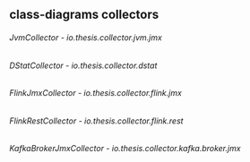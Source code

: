 ## class-diagrams collectors

###### JvmCollector - io.thesis.collector.jvm.jmx

###### DStatCollector - io.thesis.collector.dstat

###### FlinkJmxCollector - io.thesis.collector.flink.jmx

###### FlinkRestCollector - io.thesis.collector.flink.rest

###### KafkaBrokerJmxCollector - io.thesis.collector.kafka.broker.jmx
